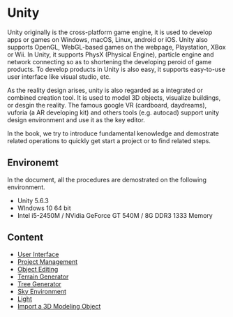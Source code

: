 # Unity



Unity originally is the cross-platform game engine, it is used to develop apps or games on Windows, macOS, Linux, android or iOS. Unity also supports OpenGL, WebGL-based games on the webpage, Playstation, XBox or Wii. In Unity, it supports PhysX (Physical Engine), particle engine and network connecting so as to shortening the developing peroid of game products. To develop products in Unity is also easy, it supports easy-to-use user interface like visual studio, etc.



As the reality design arises, unity is also regarded as a integrated or combined creation tool. It is used to model 3D objects, visualize buildings, or desgin the reality. The famous google VR (cardboard, daydreams), vuforia (a AR developing kit) and others tools (e.g. autocad) support unity design environment and use it as the key editor. 



In the book, we try to introduce fundamental kenowledge and demostrate related operations to quickly get start a project or to find related steps. 



## Environemt

In the document, all the procedures are demostrated on the following environment.

* Unity 5.6.3
* WIndows 10 64 bit
* Intel i5-2450M / NVidia GeForce GT 540M / 8G DDR3 1333 Memory



## Content

* [User Interface](unity/ui.md)
* [Project Management](unity/project_management.md)
* [Object Editing](unity/object_editing.md)
* [Terrain Generator](unity/terrain_generator.md)
* [Tree Generator](tree_generator.md)
* [Sky Environment](unity/sky_environment.md)
* [Light](unity/light.md)
* [Import a 3D Modeling Object](import_3d_objects.md)

